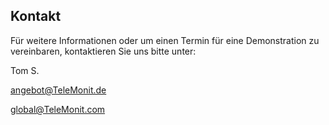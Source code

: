 ## Kontakt

Für weitere Informationen oder um einen Termin für eine Demonstration zu vereinbaren, kontaktieren Sie uns bitte unter:

Tom S.

[angebot@TeleMonit.de](mailto:angebot@telemonit.de "mailto:angebot@TeleMonit.de")

[global@TeleMonit.com](mailto:global@telemonit.com "mailto:global@TeleMonit.com")
